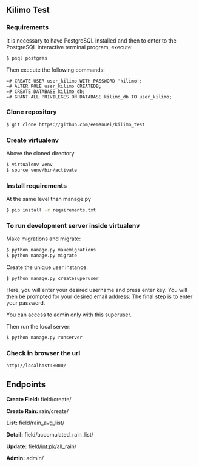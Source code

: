 ## Kilimo Test

### Requirements

It is necessary to have PostgreSQL installed and then to enter to
the PostgreSQL interactive terminal program, execute:

```sh
$ psql postgres
```

Then execute the following commands:

```postgres
=# CREATE USER user_kilimo WITH PASSWORD 'kilimo';
=# ALTER ROLE user_kilimo CREATEDB;
=# CREATE DATABASE kilimo_db;
=# GRANT ALL PRIVILEGES ON DATABASE kilimo_db TO user_kilimo;
```

### Clone repository

```sh
$ git clone https://github.com/eemanuel/kilimo_test
```

### Create virtualenv

Above the cloned directory

```sh
$ virtualenv venv
$ source venv/bin/activate
```

### Install requirements

At the same level than manage.py

```sh
$ pip install -r requirements.txt
```

### To run development server inside virtualenv

Make migrations and migrate:

```sh
$ python manage.py makemigrations
$ python manage.py migrate
```

Create the unique user instance:

```sh
$ python manage.py createsuperuser
```

Here, you will enter your desired username and press enter key.
You will then be prompted for your desired email address:
The final step is to enter your password.

You can access to admin only with this superuser.

Then run the local server:

```sh
$ python manage.py runserver
```

### Check in browser the url

```sh
http://localhost:8000/
```

## Endpoints

**Create Field:**
field/create/

**Create Rain:**
rain/create/

**List:**
field/rain_avg_list/

**Detail:**
field/accomulated_rain_list/

**Update:**
field/<int:pk>/all_rain/

**Admin:**
admin/
